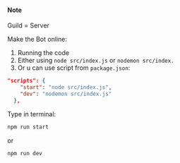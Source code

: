 #### Note

Guild = Server

Make the Bot online:

1. Running the code
2. Either using `node src/index.js` or `nodemon src/index.`
3. Or u can use script from `package.json`:

```json
"scripts": {
    "start": "node src/index.js",
    "dev": "nodemon src/index.js"
  },

```

Type in terminal:

```sh
npm run start
```

or

```sh
npm run dev
```
